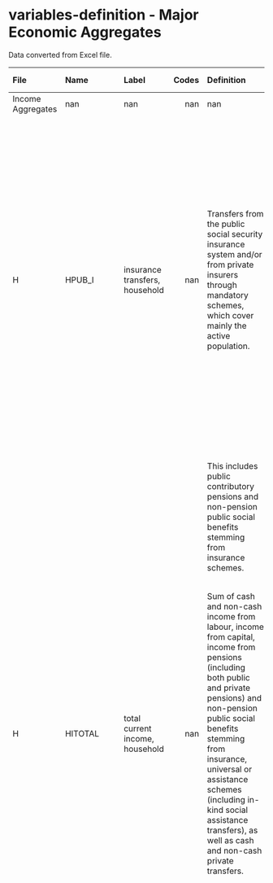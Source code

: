 # variables-definition - Major Economic Aggregates

Data converted from Excel file.

| File              | Name       | Label                                       |   Codes | Definition                                                                                                                                                                                                                                                                                                                                                                                                                                                                                                                                     | Notes / comments                                                                                                                                                                                                                                                                                                                                                                                                                                                                                                                                                                                                                                                                                                                                                                                           |
|:------------------|:-----------|:--------------------------------------------|--------:|:-----------------------------------------------------------------------------------------------------------------------------------------------------------------------------------------------------------------------------------------------------------------------------------------------------------------------------------------------------------------------------------------------------------------------------------------------------------------------------------------------------------------------------------------------|:-----------------------------------------------------------------------------------------------------------------------------------------------------------------------------------------------------------------------------------------------------------------------------------------------------------------------------------------------------------------------------------------------------------------------------------------------------------------------------------------------------------------------------------------------------------------------------------------------------------------------------------------------------------------------------------------------------------------------------------------------------------------------------------------------------------|
| Income Aggregates | nan        | nan                                         |     nan | nan                                                                                                                                                                                                                                                                                                                                                                                                                                                                                                                                            | nan                                                                                                                                                                                                                                                                                                                                                                                                                                                                                                                                                                                                                                                                                                                                                                                                        |
| H                 | HPUB_I     | insurance transfers, household              |     nan | Transfers from the public social security insurance system and/or from private insurers through mandatory schemes, which cover mainly the active population.                                                                                                                                                                                                                                                                                                                                                                                   | Are included all social insurance schemes that cover mainly the active population; however, in some cases it is possible for the non-active population to join a system on voluntary basis, for ex. the housewives to pay pension contributions. The eligibility to these schemes is based on the existence of an insurance relationship and most of the time a minimum period of  contributions is required.                                                                                                                                                                                                                                                                                                                                                                                              |
|                   |            |                                             |         | This includes public contributory pensions and non-pension public social benefits stemming from insurance schemes.                                                                                                                                                                                                                                                                                                                                                                                                                             | The social insurance schemes that are covering mainly the non-active population or are aimed at covering the entire resident population are recorded in universal benefits.                                                                                                                                                                                                                                                                                                                                                                                                                                                                                                                                                                                                                                |
| H                 | HITOTAL    | total current income, household             |     nan | Sum of cash and non-cash income from labour, income from capital, income from pensions (including both public and private pensions) and non-pension public social benefits stemming from insurance, universal or assistance schemes (including in-kind social assistance transfers), as well as cash and non-cash private transfers.                                                                                                                                                                                                           | This variable is always constructed according to the following formula: hitotal = hilabour + hicapital + hipension + hipubsoc + hiprivate.                                                                                                                                                                                                                                                                                                                                                                                                                                                                                                                                                                                                                                                                 |
|                   |            |                                             |         |                                                                                                                                                                                                                                                                                                                                                                                                                                                                                                                                                |                                                                                                                                                                                                                                                                                                                                                                                                                                                                                                                                                                                                                                                                                                                                                                                                            |
|                   |            |                                             |         |                                                                                                                                                                                                                                                                                                                                                                                                                                                                                                                                                | This includes all recurrent payments at annual or more frequent intervals, that are available for current consumption and that do not reduce the net worth of the household.                                                                                                                                                                                                                                                                                                                                                                                                                                                                                                                                                                                                                               |
|                   |            |                                             |         |                                                                                                                                                                                                                                                                                                                                                                                                                                                                                                                                                | Depending on data availability, non-monetary goods and services received may be insufficiently captured.                                                                                                                                                                                                                                                                                                                                                                                                                                                                                                                                                                                                                                                                                                   |
|                   |            |                                             |         |                                                                                                                                                                                                                                                                                                                                                                                                                                                                                                                                                | This variable excludes two important non-cash incomes:                                                                                                                                                                                                                                                                                                                                                                                                                                                                                                                                                                                                                                                                                                                                                     |
|                   |            |                                             |         |                                                                                                                                                                                                                                                                                                                                                                                                                                                                                                                                                | - Non-cash incomes from capital: These refer to the imputed value of the service of durable goods owned by the household, including the dwelling and other durables such as cars. As important as these incomes may be, they are rarely available in the income microdata and, when available, they are calculated with widely varying methodologies. For these reasons, they are excluded from DHI. Users wishing to include them can do so with the use of the LIS microdata.                                                                                                                                                                                                                                                                                                                            |
|                   |            |                                             |         |                                                                                                                                                                                                                                                                                                                                                                                                                                                                                                                                                | - Non-cash universal transfers from government: These refer to government-provided services that benefit individuals, but are provided with the primary objective of meeting the general needs of the overall population, rather than that of assisting the poor. Specifically, we do not include non-cash transfers in the areas of housing, care (including child care), education, or health. These transfers are very hard to evaluate at the individual level and thus are typically only available at the macro-level. Thus, the value of these transfers is also excluded from DHI and, these non-cash incomes are not available in the LIS microdata.                                                                                                                                              |
|                   |            |                                             |         |                                                                                                                                                                                                                                                                                                                                                                                                                                                                                                                                                | Although we state above that we include non-monetary social assistance transfers, note that this does not mean that all non-cash means-tested public benefits are included in DHI. We exclude means-tested public benefits in cases where they form a portion of a system in which benefits are granted to the whole population (poor and non-poor), although using different tools and programs. For example, in the case of health insurance in the U.S., we have excluded benefits received through the Medicaid program (which provides health insurance to low-income Americans) because most persons who do not receive Medicaid are subsidized either through the U.S. tax system – if employed – or through Medicare (the social insurance program for the elderly and persons with disabilities). |
| H                 | DHI        | disposable household income, household      |     nan | Sum of cash and non-cash income from labour, income from capital, income from pensions (including private and public pensions) and non-pension public social benefits stemming from insurance, universal or assistance schemes (including in-kind social assistance transfers), as well as cash and non-cash private transfers, less the amount of income taxes and social contributions paid.                                                                                                                                                 | This variable is always constructed according to the following formula: dhi = hitotal (= hilabour + hicapital + hipension + hipubsoc + hiprivate) - hxitsc.                                                                                                                                                                                                                                                                                                                                                                                                                                                                                                                                                                                                                                                |
|                   |            |                                             |         |                                                                                                                                                                                                                                                                                                                                                                                                                                                                                                                                                |                                                                                                                                                                                                                                                                                                                                                                                                                                                                                                                                                                                                                                                                                                                                                                                                            |
|                   |            |                                             |         |                                                                                                                                                                                                                                                                                                                                                                                                                                                                                                                                                | This includes all recurrent payments at annual or more frequent intervals, that are available for current consumption and that do not reduce the net worth of the household.                                                                                                                                                                                                                                                                                                                                                                                                                                                                                                                                                                                                                               |
|                   |            |                                             |         |                                                                                                                                                                                                                                                                                                                                                                                                                                                                                                                                                | This variable excludes two important non-cash incomes:                                                                                                                                                                                                                                                                                                                                                                                                                                                                                                                                                                                                                                                                                                                                                     |
|                   |            |                                             |         |                                                                                                                                                                                                                                                                                                                                                                                                                                                                                                                                                | - Non-cash incomes from capital: These refer to the imputed value of the service of durable goods owned by the household, including the dwelling and other durables such as cars. As important as these incomes may be, they are rarely available in the income microdata and, when available, they are calculated with widely varying methodologies. For these reasons, they are excluded from DHI. Users wishing to include them can do so with the use of the LIS microdata.                                                                                                                                                                                                                                                                                                                            |
|                   |            |                                             |         |                                                                                                                                                                                                                                                                                                                                                                                                                                                                                                                                                | - Non-cash universal transfers from government: These refer to government-provided services that benefit individuals, but are provided with the primary objective of meeting the general needs of the overall population, rather than that of assisting the poor. Specifically, we do not include non-cash transfers in the areas of housing, care (including child care), education, or health. These transfers are very hard to evaluate at the individual level and thus are typically only available at the macro-level. Thus, the value of these transfers is also excluded from DHI and, these non-cash incomes are not available in the LIS microdata.                                                                                                                                              |
|                   |            |                                             |         |                                                                                                                                                                                                                                                                                                                                                                                                                                                                                                                                                | Although we state above that we include non-monetary social assistance transfers, note that this does not mean that all non-cash means-tested public benefits are included in DHI. We exclude means-tested public benefits in cases where they form a portion of a system in which benefits are granted to the whole population (poor and non-poor), although using different tools and programs. For example, in the case of health insurance in the U.S., we have excluded benefits received through the Medicaid program (which provides health insurance to low-income Americans) because most persons who do not receive Medicaid are subsidized either through the U.S. tax system – if employed – or through Medicare (the social insurance program for the elderly and persons with disabilities). |
| H                 | HVALGS     | value of goods and services, household      |     nan | Total value of goods and services received from labour and social or private transfers, excluding social transfers in kind such as universal health insurance, universal education benefits, and near cash benefits from public housing.                                                                                                                                                                                                                                                                                                       | This variable is always constructed according to the following formula: hvalgs = hi13 + hi14 + hi47 + hi53.                                                                                                                                                                                                                                                                                                                                                                                                                                                                                                                                                                                                                                                                                                |
|                   |            |                                             |         |                                                                                                                                                                                                                                                                                                                                                                                                                                                                                                                                                |                                                                                                                                                                                                                                                                                                                                                                                                                                                                                                                                                                                                                                                                                                                                                                                                            |
|                   |            |                                             |         |                                                                                                                                                                                                                                                                                                                                                                                                                                                                                                                                                | Depending on data availability, non-monetary goods and services received may be insufficiently captured.                                                                                                                                                                                                                                                                                                                                                                                                                                                                                                                                                                                                                                                                                                   |
|                   |            |                                             |         |                                                                                                                                                                                                                                                                                                                                                                                                                                                                                                                                                | This variable excludes two important non-cash incomes:                                                                                                                                                                                                                                                                                                                                                                                                                                                                                                                                                                                                                                                                                                                                                     |
|                   |            |                                             |         |                                                                                                                                                                                                                                                                                                                                                                                                                                                                                                                                                | - Non-cash incomes from capital: These refer to the imputed value of the service of durable goods owned by the household, including the dwelling and other durables such as cars. As important as these incomes may be, they are rarely available in the income microdata and, when available, they are calculated with widely varying methodologies. For these reasons, they are excluded from DHI. Users wishing to include them can do so with the use of the LIS microdata.                                                                                                                                                                                                                                                                                                                            |
|                   |            |                                             |         |                                                                                                                                                                                                                                                                                                                                                                                                                                                                                                                                                | - Non-cash universal transfers from government: These refer to government-provided services that benefit individuals, but are provided with the primary objective of meeting the general needs of the overall population, rather than that of assisting the poor. Specifically, we do not include non-cash transfers in the areas of housing, care (including child care), education, or health. These transfers are very hard to evaluate at the individual level and thus are typically only available at the macro-level. Thus, the value of these transfers is also excluded from DHI and, these non-cash incomes are not available in the LIS microdata.                                                                                                                                              |
|                   |            |                                             |         |                                                                                                                                                                                                                                                                                                                                                                                                                                                                                                                                                | Although we state above that we include non-monetary social assistance transfers, note that this does not mean that all non-cash means-tested public benefits are included in DHI. We exclude means-tested public benefits in cases where they form a portion of a system in which benefits are granted to the whole population (poor and non-poor), although using different tools and programs. For example, in the case of health insurance in the U.S., we have excluded benefits received through the Medicaid program (which provides health insurance to low-income Americans) because most persons who do not receive Medicaid are subsidized either through the U.S. tax system – if employed – or through Medicare (the social insurance program for the elderly and persons with disabilities). |
| H                 | DHCI       | disposable household cash income, household |     nan | Sum of cash and non-cash income from labour, income from capital, income from pensions (including both public and private pensions) and other public social benefits stemming from insurance, universal or assistance schemes (including in-kind social assistance transfers), as well as cash and non-cash private transfers, less the amount of income taxes and social contributions paid.                                                                                                                                                  | This variable is always constructed according to the following formula: dhci = dpi (= hitotal - hxitsc) - hvalgs.                                                                                                                                                                                                                                                                                                                                                                                                                                                                                                                                                                                                                                                                                          |
|                   |            |                                             |         |                                                                                                                                                                                                                                                                                                                                                                                                                                                                                                                                                |                                                                                                                                                                                                                                                                                                                                                                                                                                                                                                                                                                                                                                                                                                                                                                                                            |
|                   |            |                                             |         |                                                                                                                                                                                                                                                                                                                                                                                                                                                                                                                                                | This includes all recurrent payments at annual or more frequent intervals, that are available for current consumption and that do not reduce the net worth of the household.                                                                                                                                                                                                                                                                                                                                                                                                                                                                                                                                                                                                                               |
| H                 | HIFACTOR   | factor income, household                    |     nan | Sum of cash and non-cash income from labour and income from capital.                                                                                                                                                                                                                                                                                                                                                                                                                                                                           | This variable is always constructed according to the following formula: hifactor = hilabour + hicapital.                                                                                                                                                                                                                                                                                                                                                                                                                                                                                                                                                                                                                                                                                                   |
| H                 | HITRANSFER | transfer income, household                  |     nan | Sum of total pensions (including public and private pensions) and non-pension public social benefits stemming from insurance, universal or assistance schemes (including in-kind social assistance transfers), as well as cash and non-cash private transfers.                                                                                                                                                                                                                                                                                 | This variable is always constructed according to the following formula: hitransfer = hipension + hipubsoc + hiprivate.                                                                                                                                                                                                                                                                                                                                                                                                                                                                                                                                                                                                                                                                                     |
| H                 | HPUBLIC    | public transfers, household                 |     nan | Cash social security transfers (including public pensions and other social benefits stemming from insurance, universal or assistance schemes), and in-kind social assistance transfers.                                                                                                                                                                                                                                                                                                                                                        | This variable is conceptually equal to hi31 + hi32 + hipubsoc, but may differ from that formula in case public and private pensions were not separable in the original data.                                                                                                                                                                                                                                                                                                                                                                                                                                                                                                                                                                                                                               |
| H                 | HPUB_U     | universal transfers, household              |     nan | Transfers from public programmes, which are aimed at covering the whole population or a part of the population and are not based on insurance schemes or existence or income or assets thresholds.                                                                                                                                                                                                                                                                                                                                             | The eligibility criteria for universal benefits may also contain an income/asset test in case the test only reduces the amount of benefit received, or prevents the eligibility only for people at the upper end of the income distribution; otherwise, if the income test prevents the access for an 'average earner' as well, it will be considered an assistance benefit.                                                                                                                                                                                                                                                                                                                                                                                                                               |
|                   |            |                                             |         | Are also included social insurance schemes  that cover mainly the non-active population and those which are aimed at covering the entire resident population. It includes also veteran pensions if they are non-insurance based.                                                                                                                                                                                                                                                                                                               |                                                                                                                                                                                                                                                                                                                                                                                                                                                                                                                                                                                                                                                                                                                                                                                                            |
|                   |            |                                             |         | This includes public universal pensions and non-pension public social benefits stemming from universal schemes.                                                                                                                                                                                                                                                                                                                                                                                                                                |                                                                                                                                                                                                                                                                                                                                                                                                                                                                                                                                                                                                                                                                                                                                                                                                            |
|                   |            |                                             |         | Excludes social security universal transfers in kind.                                                                                                                                                                                                                                                                                                                                                                                                                                                                                          |                                                                                                                                                                                                                                                                                                                                                                                                                                                                                                                                                                                                                                                                                                                                                                                                            |
| H                 | HPUB_A     | assistance transfers, household             |     nan | Cash transfers and value of goods and services received from the state through social programmes targeted towards individuals or households in need.                                                                                                                                                                                                                                                                                                                                                                                           | Eligibility is typically limited through strict income, or asset tests (means-tests), but a  programme can also target a poor area, without individual means tests. In certain cases can be also an activation conditions (minimum hours worked in social programmes for example) in order to receive the benefit.                                                                                                                                                                                                                                                                                                                                                                                                                                                                                         |
|                   |            |                                             |         | This includes public assistance pensions and non-pension public social benefits stemming from assitance schemes.                                                                                                                                                                                                                                                                                                                                                                                                                               |                                                                                                                                                                                                                                                                                                                                                                                                                                                                                                                                                                                                                                                                                                                                                                                                            |
| I                 | PPUB_I     | insurance transfers, person                 |     nan | Transfers from the public social security insurance system and/or from private insurers through mandatory schemes, which cover mainly the active population.                                                                                                                                                                                                                                                                                                                                                                                   | Are included all social insurance schemes that cover mainly the active population; however, in some cases it is possible for the non-active population to join a system on voluntary basis, for ex. the housewives to pay pension contributions. The eligibility to these schemes is based on the existence of an insurance relationship and most of the time a minimum period of contributions is required.                                                                                                                                                                                                                                                                                                                                                                                               |
|                   |            |                                             |         | This includes public contributory pensions and non-pension public social benefits stemming from insurance schemes.                                                                                                                                                                                                                                                                                                                                                                                                                             | The social insurance schemes that are covering mainly the non-active population or are aimed at covering the entire resident population are recorded in universal benefits.                                                                                                                                                                                                                                                                                                                                                                                                                                                                                                                                                                                                                                |
| I                 | PITOTAL    | total individual income, person             |     nan | Sum of cash and non-cash income from labour (including wage income, self-employment income and fringe benefits, but excluding own consumption), income from pensions (including both public and private pensions) and non-pension public social benefits whose eligibility is base don individual rather than household characteristics (namely wage replacement benefits, such as maternity and parental leave benefits, unemployment benefits, sickness and work injury benefits, and disability benefits), as well as private scholarships. | Note that this variable is conceptually equal to pilabour + pipension + pi411 + pi42 + pi43 + pi44 + pi511, but may differ from that formula in case some of the incomes not available with such detail at the individual  level in the original data.                                                                                                                                                                                                                                                                                                                                                                                                                                                                                                                                                     |
